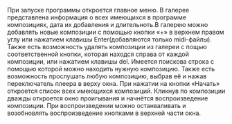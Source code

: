 При запуске программы откроется главное меню. 
В галерее представлена информация о всех имеющихся в программе композициях, дата их добавления и длительноть.В галерею можно добавлять новые композиции с помощью кнопки «+» в верхнем правом углу  или нажатием клавишы Enter(добавляются только midi-файлы). Также есть возможность удалять композиции из галереи с пощью соответственной кнопки, которая находся справа от каждой композиции, или нажатием клавишы  del. Имеется поискова строка с помощью которой можно находить нужную композицию. Также есть возможность прослушать любую композицию, выбрав её и нажав переключатель плеера в верху окна. 
При нажатии на кнопки «Начать» откроется список всех имеющихся композиций. Кликнув по композиции дважды откроется окно проигывания и начнётся воспроизведение композиции. При воспроизведении  можно останваливать и возобновлять воспроизведение кнопками в верхней части окна.
